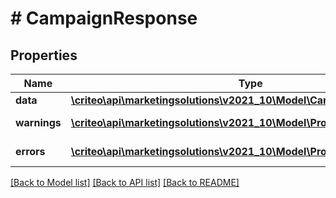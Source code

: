 # # CampaignResponse

## Properties

Name | Type | Description | Notes
------------ | ------------- | ------------- | -------------
**data** | [**\criteo\api\marketingsolutions\v2021_10\Model\CampaignReadResource**](CampaignReadResource.md) |  | [optional]
**warnings** | [**\criteo\api\marketingsolutions\v2021_10\Model\ProblemDetails[]**](ProblemDetails.md) |  | [optional] [readonly]
**errors** | [**\criteo\api\marketingsolutions\v2021_10\Model\ProblemDetails[]**](ProblemDetails.md) |  | [optional] [readonly]

[[Back to Model list]](../../README.md#models) [[Back to API list]](../../README.md#endpoints) [[Back to README]](../../README.md)
